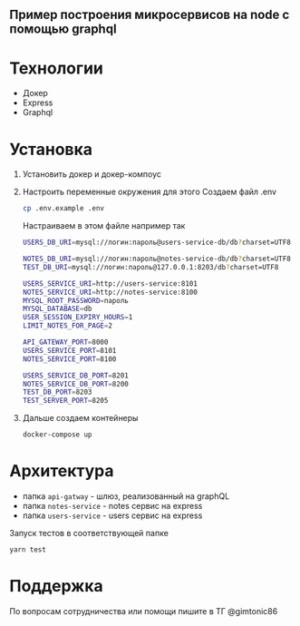 ## Пример построения микросервисов на node с помощью graphql

# Технологии

- Докер
- Express
- Graphql

# Установка

1.  Установить докер и докер-компоус
2.  Настроить переменные окружения для этого
    Создаем файл .env

    ```bash
    cp .env.example .env
    ```

    Настраиваем в этом файле например так

    ```bash
    USERS_DB_URI=mysql://логин:пароль@users-service-db/db?charset=UTF8

    NOTES_DB_URI=mysql://логин:пароль@notes-service-db/db?charset=UTF8
    TEST_DB_URI=mysql://логин:пароль@127.0.0.1:8203/db?charset=UTF8

    USERS_SERVICE_URI=http://users-service:8101
    NOTES_SERVICE_URI=http://notes-service:8100
    MYSQL_ROOT_PASSWORD=пароль
    MYSQL_DATABASE=db
    USER_SESSION_EXPIRY_HOURS=1
    LIMIT_NOTES_FOR_PAGE=2

    API_GATEWAY_PORT=8000
    USERS_SERVICE_PORT=8101
    NOTES_SERVICE_PORT=8100

    USERS_SERVICE_DB_PORT=8201
    NOTES_SERVICE_DB_PORT=8200
    TEST_DB_PORT=8203
    TEST_SERVER_PORT=8205

    ```

3.  Дальше создаем контейнеры

    ```bash
    docker-compose up
    ```

# Архитектура

- папка `api-gatway` - шлюз, реализованный на graphQL
- папка `notes-service` - notes сервис на express
- папка `users-service` - users сервис на express

Запуск тестов в соответствующей папке

```bash
yarn test
```

# Поддержка

По вопросам сотрудничества или помощи пишите в ТГ
@gimtonic86

